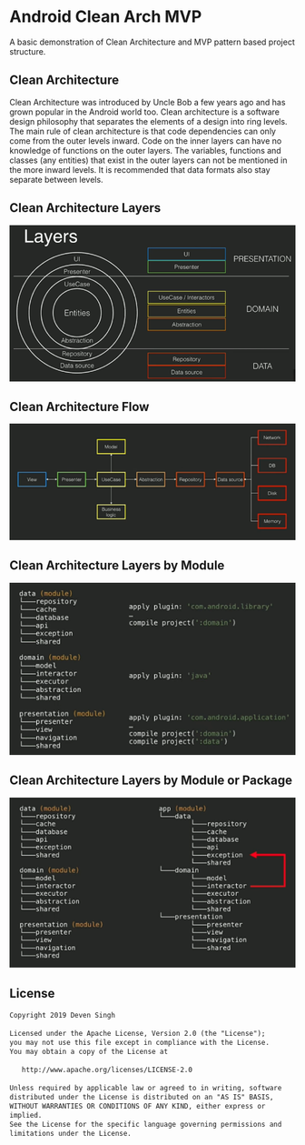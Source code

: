 # Android Clean Arch MVP

A basic demonstration of Clean Architecture and MVP pattern based project structure.

Clean Architecture
-----------------
Clean Architecture was introduced by Uncle Bob a few years ago and has grown popular in the Android world too. Clean architecture is a software design philosophy that separates the elements of a design into ring levels. The main rule of clean architecture is that code dependencies can only come from the outer levels inward. Code on the inner layers can have no knowledge of functions on the outer layers. The variables, functions and classes (any entities) that exist in the outer layers can not be mentioned in the more inward levels. It is recommended that data formats also stay separate between levels.

Clean Architecture Layers
-------------------------

![](https://github.com/devendroid/X-Data/blob/master/Android-CleanArch-MVP/layers.png)


Clean Architecture Flow
-----------------------
![](https://github.com/devendroid/X-Data/blob/master/Android-CleanArch-MVP/flow.png)




Clean Architecture Layers by Module
------------------------------------
![](https://github.com/devendroid/X-Data/blob/master/Android-CleanArch-MVP/layers-by-module.png)



Clean Architecture Layers by Module or Package
------------------------------------------------
![](https://github.com/devendroid/X-Data/blob/master/Android-CleanArch-MVP/layers-by-types.png)

License
--------

    Copyright 2019 Deven Singh

    Licensed under the Apache License, Version 2.0 (the "License");
    you may not use this file except in compliance with the License.
    You may obtain a copy of the License at

       http://www.apache.org/licenses/LICENSE-2.0

    Unless required by applicable law or agreed to in writing, software
    distributed under the License is distributed on an "AS IS" BASIS,
    WITHOUT WARRANTIES OR CONDITIONS OF ANY KIND, either express or implied.
    See the License for the specific language governing permissions and
    limitations under the License.